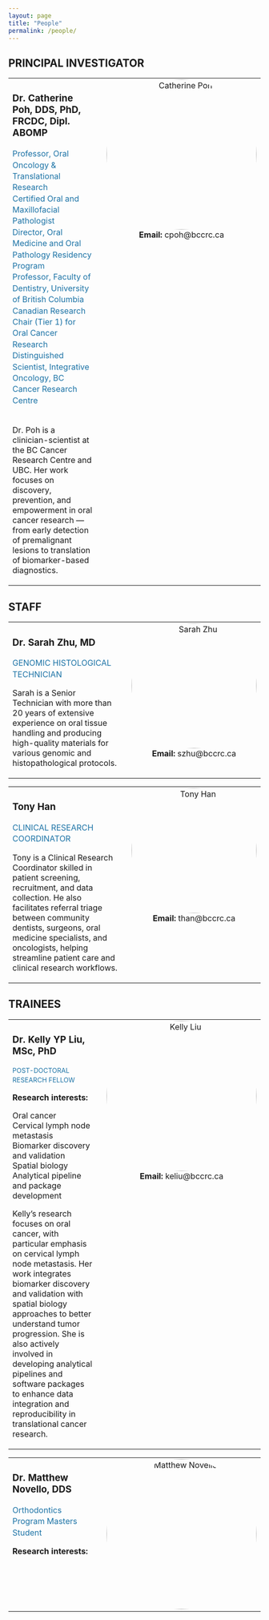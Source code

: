 ```yaml
---
layout: page
title: "People"
permalink: /people/
---
```


## PRINCIPAL INVESTIGATOR
<table style="border:none; width:100%;">
  <tr style="border:none;">
    <td style="vertical-align:top; padding-right:20px; border:none;">
      <h3>Dr. Catherine Poh, DDS, PhD, FRCDC, Dipl. ABOMP</h3>
      <p style="font-size:16px; color:#1c73a6 !important; margin-top:0; line-height:1.4;">
        Professor, Oral Oncology & Translational Research<br>
        Certified Oral and Maxillofacial Pathologist<br>
        Director, Oral Medicine and Oral Pathology Residency Program<br>
        Professor, Faculty of Dentistry, University of British Columbia<br>
        Canadian Research Chair (Tier 1) for Oral Cancer Research<br>
        Distinguished Scientist, Integrative Oncology, BC Cancer Research Centre<br><br>
      </p>
      <p>
        Dr. Poh is a clinician-scientist at the BC Cancer Research Centre and UBC. Her work focuses on discovery,
        prevention, and empowerment in oral cancer research — from early detection of premalignant lesions to
        translation of biomarker-based diagnostics.
      </p>
    </td>
    <td style="vertical-align:top; width:30%; text-align:center; border:none;">
      <img src="{{ '/images/people/catherine_poh.png' | relative_url }}"
           alt="Catherine Poh"
           style="width:300px; aspect-ratio:1/1; object-fit:cover; border-radius:50%;"><br>
      <strong>Email:</strong> cpoh@bccrc.ca<br>
    </td>
  </tr>
</table>

## STAFF
<table style="border:none; width:100%;">
  <tr style="border:none;">
    <td style="vertical-align:top; padding-right:20px; border:none;">
      <h3>Dr. Sarah Zhu, MD</h3>
      <p style="font-size:16px; color:#1c73a6 !important; margin-top:0; line-height:1.4;">
        GENOMIC HISTOLOGICAL TECHNICIAN<br>
      </p>
      <p>Sarah is a Senior Technician with more than 20 years of extensive experience on oral tissue handling and
      producing high-quality materials for various genomic and histopathological protocols.</p>
    </td>
    <td style="vertical-align:top; width:30%; text-align:center; border:none;">
      <img src="{{ '/images/people/sarah_zhu.png' | relative_url }}" alt="Sarah Zhu"
           style="width:250px; aspect-ratio:1/1; object-fit:cover; border-radius:50%;"><br>
      <strong>Email:</strong> szhu@bccrc.ca<br>
    </td>
  </tr>
</table>

<table style="border:none; width:100%;">
  <tr style="border:none;">
    <td style="vertical-align:top; padding-right:20px; border:none;">
      <h3>Tony Han</h3>
      <p style="font-size:16px; color:#1c73a6 !important; margin-top:0; line-height:1.4;">
        CLINICAL RESEARCH COORDINATOR<br>
      </p>
      <p>Tony is a Clinical Research Coordinator skilled in patient screening, recruitment, and data collection.
      He also facilitates referral triage between community dentists, surgeons, oral medicine specialists, and oncologists,
      helping streamline patient care and clinical research workflows.</p>
    </td>
    <td style="vertical-align:top; width:30%; text-align:center; border:none;">
      <img src="{{ '/images/people/tony_han.png' | relative_url }}" alt="Tony Han"
           style="width:250px; aspect-ratio:1/1; object-fit:cover; border-radius:50%;"><br>
      <strong>Email:</strong> than@bccrc.ca<br>
    </td>
  </tr>
</table>

## TRAINEES
<table style="border:none; width:100%;">
  <tr style="border:none;">
    <td style="vertical-align:top; padding-right:20px; border:none;">
      <h3>Dr. Kelly YP Liu, MSc, PhD</h3>
      <p style="font-size:13px; color:#1c73a6 !important; margin-top:0; line-height:1.4;">
        POST-DOCTORAL RESEARCH FELLOW<br>
      </p>
      <p style="font-weight:bold;">Research interests:</p>
      <p>Oral cancer<br>
      Cervical lymph node metastasis<br>
      Biomarker discovery and validation<br>
      Spatial biology<br>
      Analytical pipeline and package development</p>
      <p>Kelly’s research focuses on oral cancer, with particular emphasis on cervical lymph node metastasis. Her work
      integrates biomarker discovery and validation with spatial biology approaches to better understand tumor progression.
      She is also actively involved in developing analytical pipelines and software packages to enhance data integration
      and reproducibility in translational cancer research.</p>
    </td>
    <td style="vertical-align:top; width:30%; text-align:center; border:none;">
      <img src="{{ '/images/people/kelly_liu.png' | relative_url }}" alt="Kelly Liu"
           style="width:300px; aspect-ratio:1/1; object-fit:cover; border-radius:50%;"><br>
      <strong>Email:</strong> keliu@bccrc.ca<br>
    </td>
  </tr>
</table>

<table style="border:none; width:100%;">
  <tr style="border:none;">
    <td style="vertical-align:top; padding-right:20px; border:none;">
      <h3>Dr. Matthew Novello, DDS</h3>
      <p style="font-size:16px; color:#1c73a6 !important; margin-top:0; line-height:1.4;">
        Orthodontics Program Masters Student<br>
      </p>
      <p style="font-weight:bold;">Research interests:</p>
    </td>
    <td style="vertical-align:top; width:30%; text-align:center; border:none;">
      <img src="{{ '/images/people/matthew_novello.png' | relative_url }}" alt="Matthew Novello"
           style="width:300px; aspect-ratio:1/1; object-fit:cover; border-radius:50%;"><br>
    </td>
  </tr>
</table>
